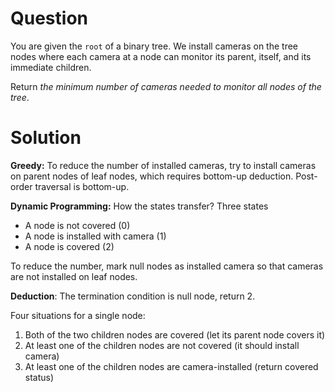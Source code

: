# Question

You are given the `root` of a binary tree. We install cameras on the tree nodes where each camera at a node can monitor its parent, itself, and its immediate children.

Return *the minimum number of cameras needed to monitor all nodes of the tree*.

# Solution

**Greedy:** To reduce the number of installed cameras, try to install cameras on parent nodes of leaf nodes, which requires bottom-up deduction. Post-order traversal is bottom-up.

**Dynamic Programming:** How the states transfer? Three states

- A node is not covered (0)
- A node is installed with camera (1)
- A node is covered (2)

To reduce the number, mark null nodes as installed camera so that cameras are not installed on leaf nodes.

**Deduction**: The termination condition is null node, return 2.

Four situations for a single node:

1. Both of the two children nodes are covered (let its parent node covers it)
2. At least one of the children nodes are not covered (it should install camera)
3. At least one of the children nodes are camera-installed (return covered status)
